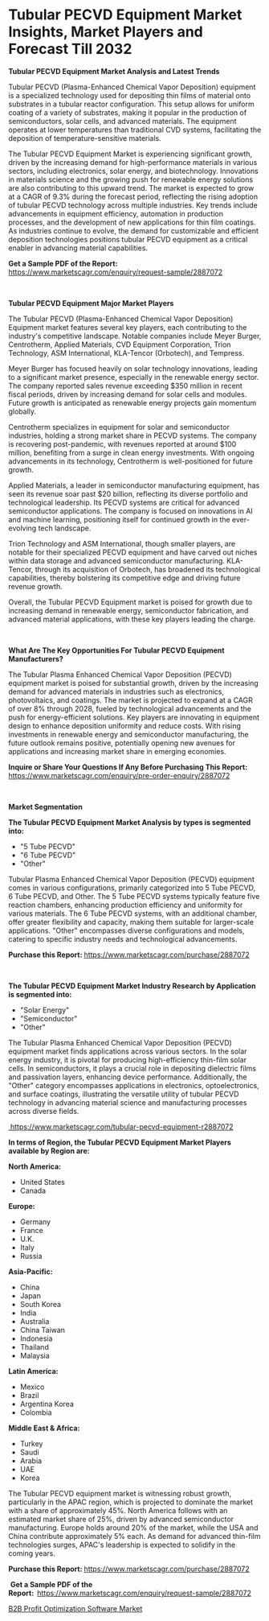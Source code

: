 <p><h1>Tubular PECVD Equipment Market Insights, Market Players and Forecast Till 2032</h1></p><p><strong>Tubular PECVD Equipment Market Analysis and Latest Trends</strong></p>
<p><p>Tubular PECVD (Plasma-Enhanced Chemical Vapor Deposition) equipment is a specialized technology used for depositing thin films of material onto substrates in a tubular reactor configuration. This setup allows for uniform coating of a variety of substrates, making it popular in the production of semiconductors, solar cells, and advanced materials. The equipment operates at lower temperatures than traditional CVD systems, facilitating the deposition of temperature-sensitive materials.</p><p>The Tubular PECVD Equipment Market is experiencing significant growth, driven by the increasing demand for high-performance materials in various sectors, including electronics, solar energy, and biotechnology. Innovations in materials science and the growing push for renewable energy solutions are also contributing to this upward trend. The market is expected to grow at a CAGR of 9.3% during the forecast period, reflecting the rising adoption of tubular PECVD technology across multiple industries. Key trends include advancements in equipment efficiency, automation in production processes, and the development of new applications for thin film coatings. As industries continue to evolve, the demand for customizable and efficient deposition technologies positions tubular PECVD equipment as a critical enabler in advancing material capabilities.</p></p>
<p><strong>Get a Sample PDF of the Report:&nbsp;</strong> <a href="https://www.marketscagr.com/enquiry/request-sample/2887072?utm_campaign=3220&utm_medium=2&utm_source=Github&utm_content=ia&utm_term=13032025&utm_id=tubular-pecvd-equipment">https://www.marketscagr.com/enquiry/request-sample/2887072</a></p>
<p>&nbsp;</p>
<p><strong>Tubular PECVD Equipment Major Market Players</strong></p>
<p><p>The Tubular PECVD (Plasma-Enhanced Chemical Vapor Deposition) Equipment market features several key players, each contributing to the industry's competitive landscape. Notable companies include Meyer Burger, Centrotherm, Applied Materials, CVD Equipment Corporation, Trion Technology, ASM International, KLA-Tencor (Orbotech), and Tempress.</p><p>Meyer Burger has focused heavily on solar technology innovations, leading to a significant market presence, especially in the renewable energy sector. The company reported sales revenue exceeding $350 million in recent fiscal periods, driven by increasing demand for solar cells and modules. Future growth is anticipated as renewable energy projects gain momentum globally.</p><p>Centrotherm specializes in equipment for solar and semiconductor industries, holding a strong market share in PECVD systems. The company is recovering post-pandemic, with revenues reported at around $100 million, benefiting from a surge in clean energy investments. With ongoing advancements in its technology, Centrotherm is well-positioned for future growth.</p><p>Applied Materials, a leader in semiconductor manufacturing equipment, has seen its revenue soar past $20 billion, reflecting its diverse portfolio and technological leadership. Its PECVD systems are critical for advanced semiconductor applications. The company is focused on innovations in AI and machine learning, positioning itself for continued growth in the ever-evolving tech landscape.</p><p>Trion Technology and ASM International, though smaller players, are notable for their specialized PECVD equipment and have carved out niches within data storage and advanced semiconductor manufacturing. KLA-Tencor, through its acquisition of Orbotech, has broadened its technological capabilities, thereby bolstering its competitive edge and driving future revenue growth.</p><p>Overall, the Tubular PECVD Equipment market is poised for growth due to increasing demand in renewable energy, semiconductor fabrication, and advanced material applications, with these key players leading the charge.</p></p>
<p>&nbsp;</p>
<p><strong>What Are The Key Opportunities For Tubular PECVD Equipment Manufacturers?</strong></p>
<p><p>The Tubular Plasma Enhanced Chemical Vapor Deposition (PECVD) equipment market is poised for substantial growth, driven by the increasing demand for advanced materials in industries such as electronics, photovoltaics, and coatings. The market is projected to expand at a CAGR of over 8% through 2028, fueled by technological advancements and the push for energy-efficient solutions. Key players are innovating in equipment design to enhance deposition uniformity and reduce costs. With rising investments in renewable energy and semiconductor manufacturing, the future outlook remains positive, potentially opening new avenues for applications and increasing market share in emerging economies.</p></p>
<p><strong>Inquire or Share Your Questions If Any Before Purchasing This Report:</strong> <a href="https://www.marketscagr.com/enquiry/pre-order-enquiry/2887072?utm_campaign=3220&utm_medium=2&utm_source=Github&utm_content=ia&utm_term=13032025&utm_id=tubular-pecvd-equipment">https://www.marketscagr.com/enquiry/pre-order-enquiry/2887072</a></p>
<p>&nbsp;</p>
<p><strong>Market Segmentation</strong></p>
<p><strong>The Tubular PECVD Equipment Market Analysis by types is segmented into:</strong></p>
<p><ul><li>"5 Tube PECVD"</li><li>"6 Tube PECVD"</li><li>"Other"</li></ul></p>
<p><p>Tubular Plasma Enhanced Chemical Vapor Deposition (PECVD) equipment comes in various configurations, primarily categorized into 5 Tube PECVD, 6 Tube PECVD, and Other. The 5 Tube PECVD systems typically feature five reaction chambers, enhancing production efficiency and uniformity for various materials. The 6 Tube PECVD systems, with an additional chamber, offer greater flexibility and capacity, making them suitable for larger-scale applications. "Other" encompasses diverse configurations and models, catering to specific industry needs and technological advancements.</p></p>
<p><strong>Purchase this Report:&nbsp;</strong><a href="https://www.marketscagr.com/purchase/2887072?utm_campaign=3220&utm_medium=2&utm_source=Github&utm_content=ia&utm_term=13032025&utm_id=tubular-pecvd-equipment">https://www.marketscagr.com/purchase/2887072</a></p>
<p>&nbsp;</p>
<p><strong>The Tubular PECVD Equipment Market Industry Research by Application is segmented into:</strong></p>
<p><ul><li>"Solar Energy"</li><li>"Semiconductor"</li><li>"Other"</li></ul></p>
<p><p>The Tubular Plasma Enhanced Chemical Vapor Deposition (PECVD) equipment market finds applications across various sectors. In the solar energy industry, it is pivotal for producing high-efficiency thin-film solar cells. In semiconductors, it plays a crucial role in depositing dielectric films and passivation layers, enhancing device performance. Additionally, the "Other" category encompasses applications in electronics, optoelectronics, and surface coatings, illustrating the versatile utility of tubular PECVD technology in advancing material science and manufacturing processes across diverse fields.</p></p>
<p><a href="https://www.marketscagr.com/tubular-pecvd-equipment-r2887072?utm_campaign=3220&utm_medium=2&utm_source=Github&utm_content=ia&utm_term=13032025&utm_id=tubular-pecvd-equipment">&nbsp;https://www.marketscagr.com/tubular-pecvd-equipment-r2887072</a></p>
<p><strong>In terms of Region, the Tubular PECVD Equipment Market Players available by Region are:</strong></p>
<p>
    <p> <strong> North America: </strong>
        <ul>
            <li>United States</li>
            <li>Canada</li>
        </ul>
        </p> 
    <p> <strong> Europe: </strong>
        <ul>
            <li>Germany</li>
            <li>France</li>
            <li>U.K.</li>
            <li>Italy</li>
            <li>Russia</li>
        </ul>
        </p> 
    <p> <strong> Asia-Pacific: </strong>
        <ul>
            <li>China</li>
            <li>Japan</li>
            <li>South Korea</li>
            <li>India</li>
            <li>Australia</li>
            <li>China Taiwan</li>
            <li>Indonesia</li>
            <li>Thailand</li>
            <li>Malaysia</li>
        </ul>
        </p> 
    <p> <strong> Latin America: </strong>
        <ul>
            <li>Mexico</li>
            <li>Brazil</li>
            <li>Argentina Korea</li>
            <li>Colombia</li>
        </ul>
        </p> 
    <p> <strong> Middle East & Africa: </strong>
        <ul>
            <li>Turkey</li>
            <li>Saudi</li>
            <li>Arabia</li>
            <li>UAE</li>
            <li>Korea</li>
        </ul>
    </p>
    </p>
<p><p>The Tubular PECVD equipment market is witnessing robust growth, particularly in the APAC region, which is projected to dominate the market with a share of approximately 45%. North America follows with an estimated market share of 25%, driven by advanced semiconductor manufacturing. Europe holds around 20% of the market, while the USA and China contribute approximately 5% each. As demand for advanced thin-film technologies surges, APAC's leadership is expected to solidify in the coming years.</p></p>
<p><strong>Purchase this Report: </strong><a href="https://www.marketscagr.com/purchase/2887072?utm_campaign=3220&utm_medium=2&utm_source=Github&utm_content=ia&utm_term=13032025&utm_id=tubular-pecvd-equipment">https://www.marketscagr.com/purchase/2887072</a></p>
<p>&nbsp;<strong>Get a Sample PDF of the Report:&nbsp;&nbsp;</strong><a href="https://www.marketscagr.com/enquiry/request-sample/2887072?utm_campaign=3220&utm_medium=2&utm_source=Github&utm_content=ia&utm_term=13032025&utm_id=tubular-pecvd-equipment">https://www.marketscagr.com/enquiry/request-sample/2887072</a></p>
<p><strong></strong></p>
<p><p><a href="https://github.com/micbotam/Market-Research-Report-List-1/blob/main/b2b-profit-optimization-software-market.md?utm_campaign=3220&utm_medium=2&utm_source=Github&utm_content=ia&utm_term=13032025&utm_id=tubular-pecvd-equipment">B2B Profit Optimization Software Market</a></p></p>